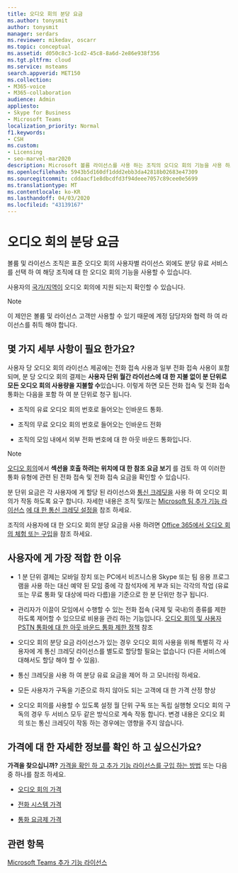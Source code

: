 ```yaml
---
title: 오디오 회의 분당 요금
ms.author: tonysmit
author: tonysmit
manager: serdars
ms.reviewer: mikedav, oscarr
ms.topic: conceptual
ms.assetid: d050c8c3-1cd2-45c8-8a6d-2e86e938f356
ms.tgt.pltfrm: cloud
ms.service: msteams
search.appverid: MET150
ms.collection:
- M365-voice
- M365-collaboration
audience: Admin
appliesto:
- Skype for Business
- Microsoft Teams
localization_priority: Normal
f1.keywords:
- CSH
ms.custom:
- Licensing
- seo-marvel-mar2020
description: Microsoft 볼륨 라이선스를 사용 하는 조직의 오디오 회의 기능을 사용 하도록 설정 하는 분당 요금 옵션에 대해 알아봅니다.
ms.openlocfilehash: 5943b5d160df1ddd2ebb3da42818b02683e47309
ms.sourcegitcommit: cddaacf1e8dbcdfd3f94deee7057c89cee0e5699
ms.translationtype: MT
ms.contentlocale: ko-KR
ms.lasthandoff: 04/03/2020
ms.locfileid: "43139167"
---
```

# <a name="audio-conferencing-pay-per-minute"></a>오디오 회의 분당 요금

볼륨 및 라이선스 조직은 표준 오디오 회의 사용자별 라이선스 외에도 분당 유료 서비스를 선택 하 여 해당 조직에 대 한 오디오 회의 기능을 사용할 수 있습니다.
  

사용자의 [국가/지역이](country-and-region-availability-for-audio-conferencing-and-calling-plans/country-and-region-availability-for-audio-conferencing-and-calling-plans.md) 오디오 회의에 지원 되는지 확인할 수 있습니다.

  
> [!NOTE]
> 이 제안은 볼륨 및 라이선스 고객만 사용할 수 있기 때문에 계정 담당자와 협력 하 여 라이선스를 취득 해야 합니다. 
  
## <a name="need-some-details"></a>몇 가지 세부 사항이 필요 한가요?

사용자 당 오디오 회의 라이선스 제공에는 전화 접속 사용과 일부 전화 접속 사용이 포함 되며, 분 당 오디오 회의 결제는 **사용자 단위 월간 라이선스에 대 한 지불 없이 분 단위로 모든 오디오 회의 사용량을 지불할 수**있습니다. 이렇게 하면 모든 전화 접속 및 전화 접속 통화는 다음을 포함 하 여 분 단위로 청구 됩니다.
  
- 조직의 유료 오디오 회의 번호로 들어오는 인바운드 통화.
    
- 조직의 무료 오디오 회의 번호로 들어오는 인바운드 전화
    
- 조직의 모임 내에서 외부 전화 번호에 대 한 아웃 바운드 통화입니다.
    
> [!NOTE]
> [오디오 회의](https://products.office.com/microsoft-teams/online-meeting-solutions#Rates)에서 **섹션을 호출 하려는 위치에 대 한 참조 요금 보기** 를 검토 하 여 이러한 통화 유형에 관련 된 전화 접속 및 전화 접속 요금을 확인할 수 있습니다.
  
분 단위 요금은 각 사용자에 게 할당 된 라이선스와 [통신 크레딧을](what-are-communications-credits.md) 사용 하 여 오디오 회의가 작동 하도록 요구 합니다. 자세한 내용은 조직 및/또는 [Microsoft 팀 추가 기능 라이선스](teams-add-on-licensing/microsoft-teams-add-on-licensing.md) [에 대 한 통신 크레딧 설정을](set-up-communications-credits-for-your-organization.md) 참조 하세요.
  
조직의 사용자에 대 한 오디오 회의 분당 요금을 사용 하려면 [Office 365에서 오디오 회의 체험 또는 구입](try-or-purchase-audio-conferencing-in-office-365-for-teams.md)을 참조 하세요.

## <a name="why-is-it-best-for-you"></a>사용자에 게 가장 적합 한 이유

- 1 분 단위 결제는 모바일 장치 또는 PC에서 비즈니스용 Skype 또는 팀 응용 프로그램을 사용 하는 대신 예약 된 모임 중에 각 참석자에 게 부과 되는 각각의 작업 (유료 또는 무료 통화 및 대상에 따라 다름)을 기준으로 한 분 단위만 청구 됩니다.

- 관리자가 이끌이 모임에서 수행할 수 있는 전화 접속 (국제 및 국내)의 종류를 제한 하도록 제어할 수 있으므로 비용을 관리 하는 기능입니다. [오디오 회의 및 사용자 PSTN 통화에 대 한 아웃 바운드 통화 제한 정책](/microsoftteams/outbound-calling-restriction-policies) 참조

- 오디오 회의 분당 요금 라이선스가 있는 경우 오디오 회의 사용을 위해 특별히 각 사용자에 게 통신 크레딧 라이선스를 별도로 할당할 필요는 없습니다 (다른 서비스에 대해서도 할당 해야 할 수 있음).

- 통신 크레딧을 사용 하 여 분당 유료 요금을 제어 하 고 모니터링 하세요.

- 모든 사용자가 구독을 기준으로 하지 않아도 되는 고객에 대 한 가격 산정 향상 

- 오디오 회의를 사용할 수 있도록 설정 월 단위 구독 또는 독립 실행형 오디오 회의 구독의 경우 두 서비스 모두 같은 방식으로 계속 작동 합니다. 변경 내용은 오디오 회의 또는 통신 크레딧이 작동 하는 경우에는 영향을 주지 않습니다.
  
## <a name="want-to-find-out-more-about-pricing"></a>가격에 대 한 자세한 정보를 확인 하 고 싶으신가요?

 **가격을 찾으십니까?** [가격을 확인 하 고 추가 기능 라이선스를 구입 하는 방법](teams-add-on-licensing/microsoft-teams-add-on-licensing.md#bkmk_how) 또는 다음 중 하나를 참조 하세요.
  
- [오디오 회의 가격](https://products.office.com/skype-for-business/audio-conferencing#Requirements)
    
- [전화 시스템 가격](https://products.office.com/skype-for-business/phone-system#Requirements)
    
- [통화 요금제 가격](https://products.office.com/skype-for-business/pstn-calling-plans#requirements)
    
## <a name="related-topics"></a>관련 항목
  
[Microsoft Teams 추가 기능 라이선스](teams-add-on-licensing/microsoft-teams-add-on-licensing.md)
  
  
 
